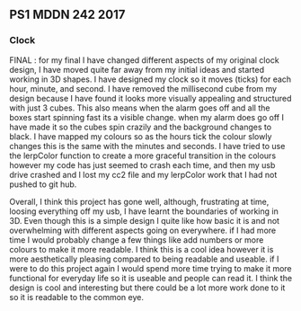 ## PS1 MDDN 242 2017

### Clock 

FINAL :  for my final I have changed different aspects of my original clock design, I have moved quite far away from my initial ideas and started working in 3D shapes. I have designed my clock so it moves (ticks) for each hour, minute, and second. I have removed the millisecond cube from my design because I have found it looks more visually appealing and structured with just 3 cubes. This also means when the alarm goes off and all the boxes start spinning fast its a visible change. when my alarm does go off I have made it so the cubes spin crazily and the background changes to black. I have mapped my colours so as the hours tick the colour slowly changes this is the same with the minutes and seconds. I have tried to use the lerpColor function to create a more graceful transition in the colours however my code has just seemed to crash each time, and then my usb drive crashed and I lost my cc2 file and my lerpColor work that I had not pushed to git hub. 

Overall, 
I think this project has gone well, although, frustrating at time, loosing everything off my usb, I have learnt the boundaries of working in 3D. Even though this is a simple design I quite like how basic it is and not overwhelming with different aspects going on everywhere. if I had more time I would probably change a few things like add numbers or more colours to make it more readable. I think this is a cool idea however it is more aesthetically pleasing compared to being readable and useable. if I were to do this project again I would spend more time trying to make it more functional for everyday life so it is useable and people can read it. I think the design is cool and interesting but there could be a lot more work done to it so it is readable to the common eye. 